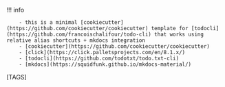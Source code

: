 
!!! info

        - this is a minimal [cookiecutter](https://github.com/cookiecutter/cookiecutter) template for [todocli](https://github.com/francoischalifour/todo-cli) that works using relative alias shortcuts + mkdocs integration
        - [cookiecutter](https://github.com/cookiecutter/cookiecutter)
        - [click](https://click.palletsprojects.com/en/8.1.x/)
        - [todocli](https://github.com/todotxt/todo.txt-cli)
        - [mkdocs](https://squidfunk.github.io/mkdocs-material/)

[TAGS]
